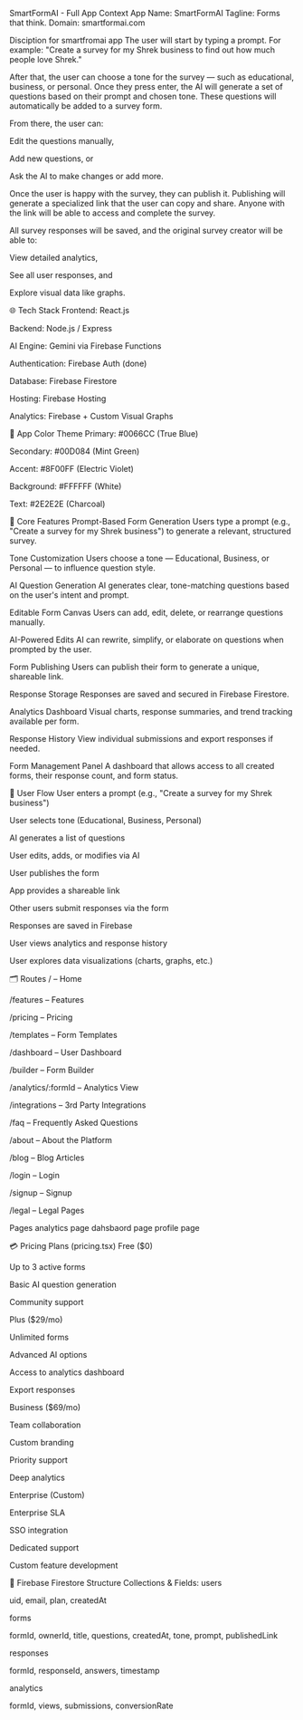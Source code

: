 SmartFormAI - Full App Context
App Name: SmartFormAI
 Tagline: Forms that think.
 Domain: smartformai.com

Disciption for smartfromai app 
The user will start by typing a prompt. For example:
"Create a survey for my Shrek business to find out how much people love Shrek."

After that, the user can choose a tone for the survey — such as educational, business, or personal. Once they press enter, the AI will generate a set of questions based on their prompt and chosen tone. These questions will automatically be added to a survey form. 

From there, the user can:

Edit the questions manually,

Add new questions, or

Ask the AI to make changes or add more.

Once the user is happy with the survey, they can publish it. Publishing will generate a specialized link that the user can copy and share. Anyone with the link will be able to access and complete the survey.

All survey responses will be saved, and the original survey creator will be able to:

View detailed analytics,

See all user responses, and

Explore visual data like graphs.

🌐 Tech Stack
Frontend: React.js


Backend: Node.js / Express


AI Engine: Gemini via Firebase Functions


Authentication: Firebase Auth (done)


Database: Firebase Firestore


Hosting: Firebase Hosting


Analytics: Firebase + Custom Visual Graphs



🎨 App Color Theme
Primary: #0066CC (True Blue)


Secondary: #00D084 (Mint Green)


Accent: #8F00FF (Electric Violet)


Background: #FFFFFF (White)


Text: #2E2E2E (Charcoal)



🚀 Core Features
Prompt-Based Form Generation
 Users type a prompt (e.g., "Create a survey for my Shrek business") to generate a relevant, structured survey.


Tone Customization
 Users choose a tone — Educational, Business, or Personal — to influence question style.


AI Question Generation
 AI generates clear, tone-matching questions based on the user's intent and prompt.


Editable Form Canvas
 Users can add, edit, delete, or rearrange questions manually.


AI-Powered Edits
 AI can rewrite, simplify, or elaborate on questions when prompted by the user.


Form Publishing
 Users can publish their form to generate a unique, shareable link.


Response Storage
 Responses are saved and secured in Firebase Firestore.


Analytics Dashboard
 Visual charts, response summaries, and trend tracking available per form.


Response History
 View individual submissions and export responses if needed.


Form Management Panel
 A dashboard that allows access to all created forms, their response count, and form status.



🧭 User Flow
User enters a prompt (e.g., "Create a survey for my Shrek business")


User selects tone (Educational, Business, Personal)


AI generates a list of questions


User edits, adds, or modifies via AI


User publishes the form


App provides a shareable link


Other users submit responses via the form


Responses are saved in Firebase


User views analytics and response history


User explores data visualizations (charts, graphs, etc.)



🗂 Routes
/ – Home


/features – Features


/pricing – Pricing


/templates – Form Templates


/dashboard – User Dashboard


/builder – Form Builder


/analytics/:formId – Analytics View


/integrations – 3rd Party Integrations


/faq – Frequently Asked Questions


/about – About the Platform


/blog – Blog Articles


/login – Login


/signup – Signup


/legal – Legal Pages

Pages
analytics page 
dahsbaord page 
profile page 

💳 Pricing Plans (pricing.tsx)
Free ($0)


Up to 3 active forms


Basic AI question generation


Community support


Plus ($29/mo)


Unlimited forms


Advanced AI options


Access to analytics dashboard


Export responses


Business ($69/mo)


Team collaboration


Custom branding


Priority support


Deep analytics


Enterprise (Custom)


Enterprise SLA


SSO integration


Dedicated support


Custom feature development



🧱 Firebase Firestore Structure
Collections & Fields:
users


uid, email, plan, createdAt


forms


formId, ownerId, title, questions, createdAt, tone, prompt, publishedLink


responses


formId, responseId, answers, timestamp


analytics


formId, views, submissions, conversionRate







